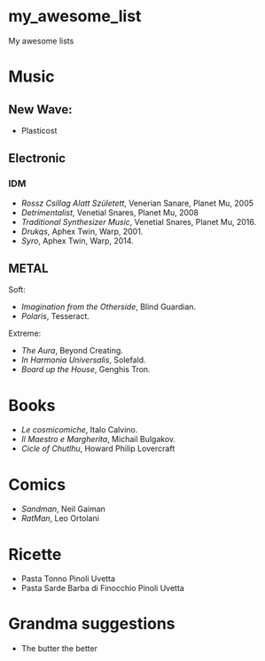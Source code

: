 # my_awesome_list
My awesome lists


# Music
## New Wave:
- Plasticost

## Electronic
### IDM
- _Rossz Csillag Alatt Született_, Venerian Sanare, Planet Mu, 2005
- _Detrimentalist_, Venetial Snares, Planet Mu, 2008
- _Traditional Synthesizer Music_, Venetial Snares, Planet Mu, 2016.
- _Drukqs_, Aphex Twin, Warp, 2001.
- _Syro_, Aphex Twin, Warp, 2014.

## METAL
Soft:
- _Imagination from the Otherside_, Blind Guardian.
- _Polaris_, Tesseract.

Extreme:
- _The Aura_, Beyond Creating.
- _In Harmonia Universalis_, Solefald.
- _Board up the House_, Genghis Tron.


# Books
- _Le cosmicomiche_, Italo Calvino.
- _Il Maestro e Margherita_, Michail Bulgakov.
- _Cicle of Chutlhu_, Howard Philip Lovercraft 

# Comics
- _Sandman_, Neil Gaiman
- _RatMan_, Leo Ortolani

# Ricette
- Pasta Tonno Pinoli Uvetta
- Pasta Sarde Barba di Finocchio Pinoli Uvetta

# Grandma suggestions
- The butter the better

